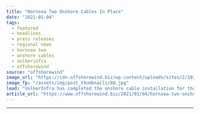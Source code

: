 ```yaml
---
title: "Hornsea Two Onshore Cables In Place"
date: "2021-01-04"
tags: 
  - featured
  - headlines
  - press releases
  - regional news
  - hornsea two
  - onshore cables
  - volkerinfra
  - offshorewind
source: "offshorewind"
image_url: "https://cdn.offshorewind.biz/wp-content/uploads/sites/2/2021/01/04160002/Hornsea-Two-Onshore-Cables-In-Place.jpg"
image_fp: "/assets/img/post_thumbnails/88.jpg"
lead: "VolkerInfra has completed the onshore cable installation for the Hornsea Two offshore wind project"
article_url: "https://www.offshorewind.biz/2021/01/04/hornsea-two-onshore-cables-in-place/"
---
```


---
